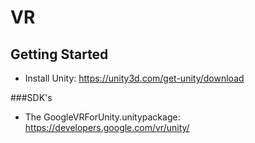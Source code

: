 # VR

## Getting Started
- Install Unity: https://unity3d.com/get-unity/download

###SDK's
- The GoogleVRForUnity.unitypackage: https://developers.google.com/vr/unity/
